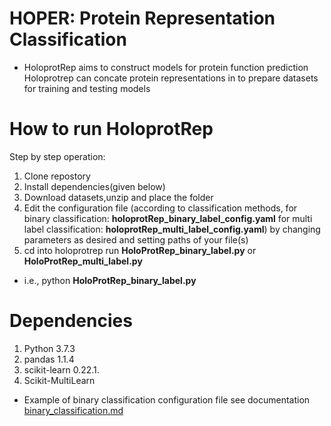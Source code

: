 # HOPER: Protein Representation Classification

- HoloprotRep aims to construct models for protein function prediction Holoprotrep can concate protein representations in to prepare datasets  for training and testing models


# How to run HoloprotRep 

Step by step operation:
  1. Clone repostory
  2. Install dependencies(given below)
  3. Download datasets,unzip and place the folder
  4. Edit the configuration file (according to classification methods, for binary classification: **holoprotRep_binary_label_config.yaml** for multi label classification: **holoprotRep_multi_label_config.yaml**) by changing parameters as desired and setting paths of your file(s)
  5. cd into holoprotrep run **HoloProtRep_binary_label.py** or **HoloProtRep_multi_label.py**
- i.e., python **HoloProtRep_binary_label.py**

# Dependencies
 1.	Python 3.7.3
 2.	pandas 1.1.4
 3.	scikit-learn 0.22.1.
 4.	Scikit-MultiLearn

- Example of binary classification configuration file see documentation [binary_classification.md](binary_classification.md)


